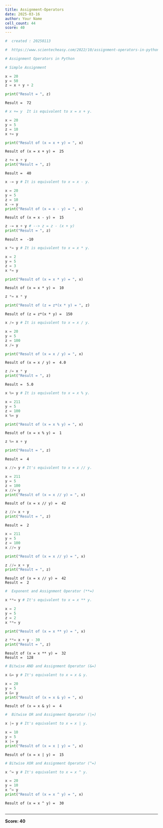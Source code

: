 ```yaml
---
title: Assignment-Operators
date: 2025-03-16
author: Your Name
cell_count: 44
score: 40
---
```


```python
#  created : 20250113
```


```python
#  https://www.scientecheasy.com/2022/10/assignment-operators-in-python.html/
```


```python
# Assignment Operators in Python
```


```python
# Simple Assignment
```


```python
x = 20
y = 50
z = x + y + 2
```


```python
print("Result = ", z)
```

    Result =  72



```python
# x += y  It is equivalent to x = x + y.
```


```python
x = 20
y = 5
z = 10
x += y
```


```python
print("Result of (x = x + y) = ", x)
```

    Result of (x = x + y) =  25



```python
z += x + y
print("Result = ", z)
```

    Result =  40



```python
x -= y # It is equivalent to x = x - y.
```


```python
x = 20
y = 5
z = 10
x -= y
print("Result of (x = x - y) = ", x)
```

    Result of (x = x - y) =  15



```python
z -= x + y # --> z = z - (x + y)
print("Result = ", z)
```

    Result =  -10



```python
x *= y # It is equivalent to x = x * y.
```


```python
x = 2
y = 5
z = 3
x *= y

```


```python
print("Result of (x = x * y) = ", x)
```

    Result of (x = x * y) =  10



```python
z *= x * y
```


```python
print("Result of (z = z*(x * y) = ", z)
```

    Result of (z = z*(x * y) =  150



```python
x /= y # It is equivalent to x = x / y.

```


```python
x = 20
y = 5
z = 100
x /= y
```


```python
print("Result of (x = x / y) = ", x)
```

    Result of (x = x / y) =  4.0



```python
z /= x * y
print("Result = ", z)
```

    Result =  5.0



```python
x %= y # It is equivalent to x = x % y.
```


```python
x = 211
y = 5
z = 100
x %= y
```


```python
print("Result of (x = x % y) = ", x)
```

    Result of (x = x % y) =  1



```python
z %= x + y
```


```python
print("Result = ", z)
```

    Result =  4



```python
x //= y # It's equivalent to x = x // y.
```


```python
x = 211
y = 5
z = 100
x //= y
print("Result of (x = x // y) = ", x)
```

    Result of (x = x // y) =  42



```python
z //= x + y
print("Result = ", z)
```

    Result =  2



```python
x = 211
y = 5
z = 100
x //= y

print("Result of (x = x // y) = ", x)

z //= x + y
print("Result = ", z)

```

    Result of (x = x // y) =  42
    Result =  2



```python
#  Exponent and Assignment Operator (**=)
```


```python
x **= y # It's equivalent to x = x ** y.
```


```python
x = 2
y = 5
z = 2
x **= y

print("Result of (x = x ** y) = ", x)

z **= x + y - 30
print("Result = ", z)
```

    Result of (x = x ** y) =  32
    Result =  128



```python
# Bitwise AND and Assignment Operator (&=)
```


```python
x &= y # It's equivalent to x = x & y.
```


```python
x = 20
y = 5
x &= y
print("Result of (x = x & y) = ", x)
```

    Result of (x = x & y) =  4



```python
#  Bitwise OR and Assignment Operator (|=)
```


```python
x |= y # It's equivalent to x = x | y.
```


```python
x = 10
y = 5
x |= y
print("Result of (x = x | y) = ", x)
```

    Result of (x = x | y) =  15



```python
# Bitwise XOR and Assignment Operator (^=)
```


```python
x ^= y # It's equivalent to x = x ^ y.
```


```python
x = 20
y = 10
x ^= y
print("Result of (x = x ^ y) = ", x)
```

    Result of (x = x ^ y) =  30



```python

```


---
**Score: 40**